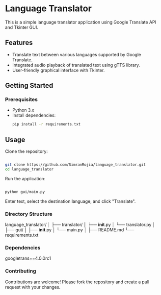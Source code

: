 # Language Translator

This is a simple language translator application using Google Translate API and Tkinter GUI.

## Features

- Translate text between various languages supported by Google Translate.
- Integrated audio playback of translated text using gTTS library.
- User-friendly graphical interface with Tkinter.

## Getting Started

### Prerequisites

- Python 3.x
- Install dependencies:
  ```bash
  pip install -r requirements.txt

## Usage
Clone the repository:

```bash

git clone https://github.com/SimranRojia/language_translator.git
cd language_translator
```
Run the application:

```bash

python gui/main.py
```
Enter text, select the destination language, and click "Translate".

### Directory Structure

language_translator/
│
├── translator/
│   ├── __init__.py
│   └── translator.py
│
├── gui/
│   ├── __init__.py
│   └── main.py
│
├── README.md
└── requirements.txt

### Dependencies
googletrans==4.0.0rc1

### Contributing
Contributions are welcome! Please fork the repository and create a pull request with your changes.